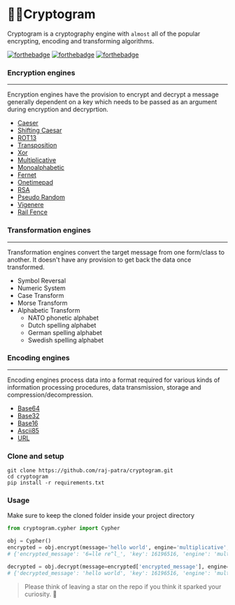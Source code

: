 # 🐱‍💻Cryptogram
Cryptogram is a cryptography engine with `almost` all of the popular encrypting, encoding and transforming algorithms.

[![forthebadge](https://forthebadge.com/images/badges/built-with-swag.svg)](https://forthebadge.com)
[![forthebadge](https://forthebadge.com/images/badges/powered-by-black-magic.svg)](https://forthebadge.com)
[![forthebadge](https://forthebadge.com/images/badges/check-it-out.svg)](https://forthebadge.com)

### Encryption engines
---
Encryption engines have the provision to encrypt and decrypt a message generally dependent on a key which
needs to be passed as an argument during encryption and decryprtion.
* [Caeser](https://en.wikipedia.org/wiki/Caesar_cipher)
* [Shifting Caesar](https://en.wikipedia.org/wiki/Caesar_cipher)
* [ROT13](https://en.wikipedia.org/wiki/ROT13)
* [Transposition](https://en.wikipedia.org/wiki/Transposition_cipher)
* [Xor](https://en.wikipedia.org/wiki/XOR_cipher)
* [Multiplicative](https://www.tutorialspoint.com/cryptography_with_python/cryptography_with_python_multiplicative_cipher.htm)
* [Monoalphabetic](https://en.wikipedia.org/wiki/Substitution_cipher)
* [Fernet](https://en.wikipedia.org/wiki/Symmetric-key_algorithm)
* [Onetimepad](https://en.wikipedia.org/wiki/One-time_pad)
* [RSA](https://en.wikipedia.org/wiki/RSA_(cryptosystem))
* [Pseudo Random](http://www.google.com?query=how%20to%20shuffle%20list%20python)
* [Vigenere](https://en.wikipedia.org/wiki/Vigen%C3%A8re_cipher)
* [Rail Fence](https://en.wikipedia.org/wiki/Rail_fence_cipher)

### Transformation engines
---
Transformation engines convert the target message from one form/class to another. It doesn't have any
provision to get back the data once transformed.
* Symbol Reversal
* Numeric System
* Case Transform
* Morse Transform
* Alphabetic Transform
    * NATO phonetic alphabet
    * Dutch spelling alphabet
    * German spelling alphabet
    * Swedish spelling alphabet

### Encoding engines
---
Encoding engines process data into a format required for various kinds of information processing procedures, data transmission, storage and compression/decompression.
* [Base64](https://en.wikipedia.org/wiki/Base64)
* [Base32](https://en.wikipedia.org/wiki/Base32)
* [Base16](https://en.wikipedia.org/wiki/Base16)
* [Ascii85](https://en.wikipedia.org/wiki/Ascii85)
* [URL](https://en.wikipedia.org/wiki/Percent-encoding)


### Clone and setup
```
git clone https://github.com/raj-patra/cryptogram.git
cd cryptogram
pip install -r requirements.txt
```

### Usage
Make sure to keep the cloned folder inside your project directory
```python
from cryptogram.cypher import Cypher

obj = Cypher()
encrypted = obj.encrypt(message='hello world', engine='multiplicative',  key=16196516)
# {'encrypted_message': '6=lle re^l_', 'key': 16196516, 'engine': 'multiplicative'}

decrypted = obj.decrypt(message=encrypted['encrypted_message'], engine=encrypted['engine'], key=encrypted['key'])
# {'decrypted_message': 'hello world', 'key': 16196516, 'engine': 'multiplicative'}

```

> Please think of leaving a star on the repo if you think it sparked your curiosity. 🙏